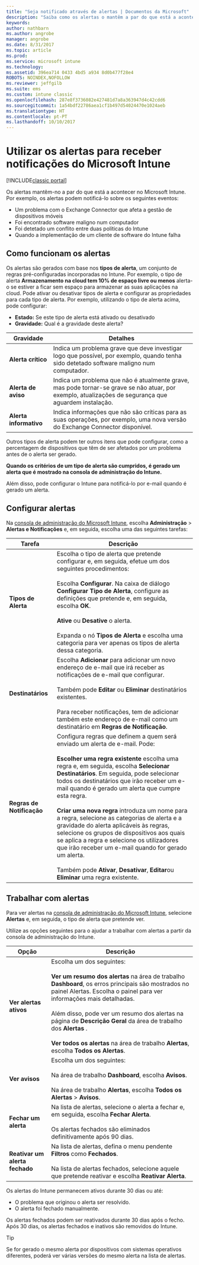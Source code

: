 ```yaml
---
title: "Seja notificado através de alertas | Documentos da Microsoft"
description: "Saiba como os alertas o mantêm a par do que está a acontecer no Microsoft Intune."
keywords: 
author: nathbarn
ms.author: angrobe
manager: angrobe
ms.date: 8/31/2017
ms.topic: article
ms.prod: 
ms.service: microsoft intune
ms.technology: 
ms.assetid: 396ea714 0433 4bd5 a934 8d0b477f28e4
ROBOTS: NOINDEX,NOFOLLOW
ms.reviewer: jeffgilb
ms.suite: ems
ms.custom: intune classic
ms.openlocfilehash: 287e8f3736082e427481d7a8a363947d4c42cdd6
ms.sourcegitcommit: 1a54bdf22786aea1cf1b497d54024470e1024aeb
ms.translationtype: HT
ms.contentlocale: pt-PT
ms.lasthandoff: 10/10/2017
---
```

#  <a name="use-alerts-to-get-notified-by-microsoft-intune"></a>Utilizar os alertas para receber notificações do Microsoft Intune

[!INCLUDE[classic portal](../includes/classic-portal.md)]

Os alertas mantêm-no a par do que está a acontecer no Microsoft Intune. Por exemplo, os alertas podem notificá-lo sobre os seguintes eventos:
- Um problema com o Exchange Connector que afeta a gestão de dispositivos móveis
- Foi encontrado software maligno num computador
- Foi detetado um conflito entre duas políticas do Intune
- Quando a implementação de um cliente de software do Intune falha

## <a name="how-alerts-work"></a>Como funcionam os alertas

Os alertas são gerados com base nos **tipos de alerta**, um conjunto de regras pré-configuradas incorporadas no Intune. Por exemplo, o tipo de alerta **Armazenamento na cloud tem 10% de espaço livre ou menos** alerta-o se estiver a ficar sem espaço para armazenar as suas aplicações na cloud. Pode ativar ou desativar tipos de alerta e configurar as propriedades para cada tipo de alerta. Por exemplo, utilizando o tipo de alerta acima, pode configurar:

- **Estado:** Se este tipo de alerta está ativado ou desativado
- **Gravidade:** Qual é a gravidade deste alerta?

|Gravidade|Detalhes|
|--|---|
|**Alerta crítico**|Indica um problema grave que deve investigar logo que possível, por exemplo, quando tenha sido detetado software maligno num computador.|
|**Alerta de aviso**|Indica um problema que não é atualmente grave, mas pode tornar-se grave se não atuar, por exemplo, atualizações de segurança que aguardem instalação.|
|**Alerta informativo**|Indica informações que não são críticas para as suas operações, por exemplo, uma nova versão do Exchange Connector disponível.|

Outros tipos de alerta podem ter outros itens que pode configurar, como a percentagem de dispositivos que têm de ser afetados por um problema antes de o alerta ser gerado.

**Quando os critérios de um tipo de alerta são cumpridos, é gerado um alerta que é mostrado na consola de administração do Intune.**

Além disso, pode configurar o Intune para notificá-lo por e-mail quando é gerado um alerta.

## <a name="set-up-alerts"></a>Configurar alertas

Na [consola de administração do Microsoft Intune](https://manage.microsoft.com), escolha **Administração** &gt; **Alertas e Notificações** e, em seguida, escolha uma das seguintes tarefas:

|Tarefa|Descrição|
|---|------|
|**Tipos de Alerta**|Escolha o tipo de alerta que pretende configurar e, em seguida, efetue um dos seguintes procedimentos:<br /><br />Escolha **Configurar**. Na caixa de diálogo **Configurar Tipo de Alerta**, configure as definições que pretende e, em seguida, escolha **OK**.<br /><br />**Ative** ou **Desative** o alerta.<br /><br />Expanda o nó **Tipos de Alerta** e escolha uma categoria para ver apenas os tipos de alerta dessa categoria.|
|**Destinatários**|Escolha **Adicionar** para adicionar um novo endereço de e-mail que irá receber as notificações de e-mail que configurar.<br /><br />Também pode **Editar** ou **Eliminar** destinatários existentes.<br /><br />Para receber notificações, tem de adicionar também este endereço de e-mail como um destinatário em **Regras de Notificação**.|
|**Regras de Notificação**|Configura regras que definem a quem será enviado um alerta de e-mail. Pode:<br /><br />**Escolher uma regra existente**   escolha uma regra e, em seguida, escolha **Selecionar Destinatários**. Em seguida, pode selecionar todos os destinatários que irão receber um e-mail quando é gerado um alerta que cumpre esta regra.<br /><br />**Criar uma nova regra**   introduza um nome para a regra, selecione as categorias de alerta e a gravidade do alerta aplicáveis às regras, selecione os grupos de dispositivos aos quais se aplica a regra e selecione os utilizadores que irão receber um e-mail quando for gerado um alerta.<br /><br />Também pode **Ativar**, **Desativar**, **Editar**ou **Eliminar** uma regra existente.|

## <a name="working-with-alerts"></a>Trabalhar com alertas

Para ver alertas na [consola de administração do Microsoft Intune](https://manage.microsoft.com), selecione **Alertas** e, em seguida, o tipo de alerta que pretende ver.

Utilize as opções seguintes para o ajudar a trabalhar com alertas a partir da consola de administração do Intune.

|Opção|Descrição|
|-----|----|
|**Ver alertas ativos**|Escolha um dos seguintes:<br /><br />**Ver um resumo dos alertas**   na área de trabalho **Dashboard**, os erros principais são mostrados no painel Alertas. Escolha o painel para ver informações mais detalhadas.<br /><br />Além disso, pode ver um resumo dos alertas na página de **Descrição Geral** da área de trabalho dos **Alertas** .<br /><br />**Ver todos os alertas**   na área de trabalho **Alertas**, escolha **Todos os Alertas**.|
|**Ver avisos**|Escolha um dos seguintes:<br /><br />Na área de trabalho **Dashboard**, escolha **Avisos**.<br /><br />Na área de trabalho **Alertas**, escolha **Todos os Alertas** &gt; **Avisos**.|
|**Fechar um alerta**|Na lista de alertas, selecione o alerta a fechar e, em seguida, escolha **Fechar Alerta**.<br /><br />Os alertas fechados são eliminados definitivamente após 90 dias.|
|**Reativar um alerta fechado**|Na lista de alertas, defina o menu pendente **Filtros** como **Fechados**.<br /><br />Na lista de alertas fechados, selecione aquele que pretende reativar e escolha **Reativar Alerta**.|

Os alertas do Intune permanecem ativos durante 30 dias ou até:

- O problema que originou o alerta ser resolvido.
- O alerta foi fechado manualmente.

Os alertas fechados podem ser reativados durante 30 dias após o fecho. Após 30 dias, os alertas fechados e inativos são removidos do Intune.

> [!TIP]
> Se for gerado o mesmo alerta por dispositivos com sistemas operativos diferentes, poderá ver várias versões do mesmo alerta na lista de alertas.
